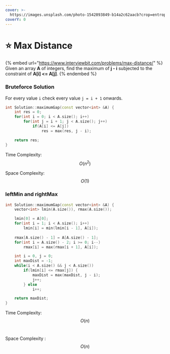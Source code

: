 ```yaml
---
cover: >-
  https://images.unsplash.com/photo-1542893849-b14a2c62aacb?crop=entropy&cs=tinysrgb&fm=jpg&ixid=MnwxOTcwMjR8MHwxfHNlYXJjaHwxMHx8bWF4aW11bSUyMGRpc3RhbmNlfGVufDB8fHx8MTY1NTExNDg0Mw&ixlib=rb-1.2.1&q=80
coverY: 0
---
```


# ⭐ Max Distance

{% embed url="https://www.interviewbit.com/problems/max-distance/" %}
Given an array **A** of integers, find the maximum of **j - i** subjected to the constraint of **A\[i] <= A\[j]**.
{% endembed %}

### Bruteforce Solution

For every value `i` check every value `j = i + 1` onwards.

```cpp
int Solution::maximumGap(const vector<int> &A) {
    int res = 0;
    for(int i = 0; i < A.size(); i++) 
        for(int j = i + 1; j < A.size(); j++)
            if(A[i] <= A[j])
                res = max(res, j - i);

    return res;
}

```

Time Complexity: $$O(n^2)$$

Space Complexity: $$O(1)$$

### leftMin and rightMax

```cpp
int Solution::maximumGap(const vector<int> &A) {
    vector<int> lmin(A.size()), rmax(A.size());

    lmin[0] = A[0];
    for(int i = 1; i < A.size(); i++) 
        lmin[i] = min(lmin[i - 1], A[i]);
    
    rmax[A.size() - 1] = A[A.size() - 1];
    for(int i = A.size() - 2; i >= 0; i--)
        rmax[i] = max(rmax[i + 1], A[i]);

    int i = 0, j = 0;
    int maxDist = -1;
    while(i < A.size() && j < A.size())
        if(lmin[i] <= rmax[j]) {
            maxDist = max(maxDist, j - i);
            j++;
        } else 
            i++;

    return maxDist;
}
```

Time Complexity: $$O(n)$$​

Space Complexity :$$O(n)$$​
